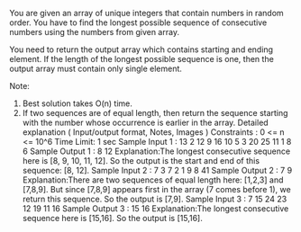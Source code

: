 You are given an array of unique integers that contain numbers in random order. You have to find the longest possible sequence of consecutive numbers using the numbers from given array.

You need to return the output array which contains starting and ending element. If the length of the longest possible sequence is one, then the output array must contain only single element.

Note:
1. Best solution takes O(n) time.
2. If two sequences are of equal length, then return the sequence starting with the number whose occurrence is earlier in the array.
Detailed explanation ( Input/output format, Notes, Images )
Constraints :
0 <= n <= 10^6
Time Limit: 1 sec
Sample Input 1 :
13
2 12 9 16 10 5 3 20 25 11 1 8 6 
Sample Output 1 :
8 12 
Explanation:The longest consecutive sequence here is [8, 9, 10, 11, 12]. So the output is the start and end of this sequence: [8, 12].
Sample Input 2 :
7
3 7 2 1 9 8 41
Sample Output 2 :
7 9
Explanation:There are two sequences of equal length here: [1,2,3] and [7,8,9]. But since [7,8,9] appears first in the array (7 comes before 1), we return this sequence. So the output is [7,9].
Sample Input 3 :
7
15 24 23 12 19 11 16
Sample Output 3 :
15 16
Explanation:The longest consecutive sequence here is [15,16]. So the output is [15,16].

